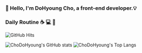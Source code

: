 ### 👋 Hello, I'm DoHyoung Cho, a front-end developer.:bulb: 

### Daily Routine :coffee: :computer: :blue_car:

![GitHub Hits](https://hits.seeyoufarm.com/api/count/incr/badge.svg?url=https%3A%2F%2Fgithub.com%2FChoDoHyoung&count_bg=%23E3B519&title_bg=%23555555&icon=macys.svg&icon_color=%23FAFF00&title=hits&edge_flat=false)

![ChoDoHyoung's GitHub stats](https://github-readme-stats.vercel.app/api?username=ChoDoHyoung&theme=great-gatsby&show_icons=true) ![ChoDoHyoung's Top Langs](https://github-readme-stats.vercel.app/api/top-langs/?username=ChoDoHyoung&theme=great-gatsby&layout=compact)

